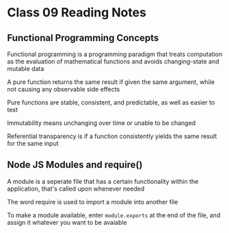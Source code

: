 # Class 09 Reading Notes

## Functional Programming Concepts

Functional programming is a programming paradigm that treats computation as the evaluation of mathematical functions and avoids changing-state and mutable data

A pure function returns the same result if given the same argument, while not causing any observable side effects

Pure functions are stable, consistent, and predictable, as well as easier to test

Immutability means unchanging over time or unable to be changed

Referential transparency is if a function consistently yields the same result for the same input

## Node JS Modules and require()

A module is a seperate file that has a certain functionality within the application, that's called upon whenever needed

The word require is used to import a module into another file

To make a module available, enter `module.exports` at the end of the file, and assign it whatever you want to be avaiable
